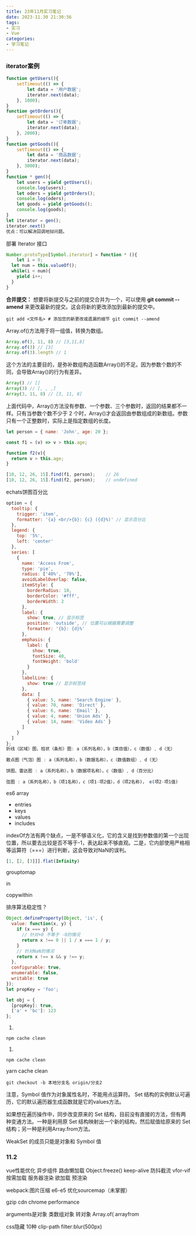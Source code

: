 ```yaml
---
title: 23年11月实习笔记
date: 2023-11.30 21:30:56
tags:
- 实习
- Vue
categories: 
- 学习笔记
---
```


### iterator案例

```javascript
function getUsers(){
    setTimeout(() => {
        let data = '用户数据';
        iterator.next(data);
    }, 1000);
}
function getOrders(){
    setTimeout(() => {
        let data = '订单数据';
        iterator.next(data);
    }, 2000);
}
function getGoods(){
    setTimeout(() => {
        let data = '商品数据';
        iterator.next(data);
    }, 3000);
}
function * gen(){
    let users = yield getUsers();
    console.log(users);
    let oders = yield getOrders();
    console.log(oders);
    let goods = yield getGoods();
    console.log(goods);
}
let iterator = gen();
iterator.next()
优点：可以解决回调地狱问题。
```

部署 Iterator 接口

```javascript
Number.protoType[Symbol.iterator] = function * (){
	let i = 0;
  let num = this.valueOf();
  while(i < num){
  	yield i++;
  }
}
```

**合并提交：** 想要将新提交与之前的提交合并为一个，可以使用 **git commit --amend** 来更改最新的提交。这会将新的更改添加到最新的提交中。

```plain
git add <文件名> # 添加您的新更改或遗漏的细节 git commit --amend
```

Array.of()方法用于将一组值，转换为数组。

```javascript
Array.of(3, 11, 8) // [3,11,8]
Array.of(3) // [3]
Array.of(3).length // 1
```

这个方法的主要目的，是弥补数组构造函数Array()的不足。因为参数个数的不同，会导致Array()的行为有差异。

```javascript
Array() // []
Array(3) // [, , ,]
Array(3, 11, 8) // [3, 11, 8]
```

上面代码中，Array()方法没有参数、一个参数、三个参数时，返回的结果都不一样。只有当参数个数不少于 2 个时，Array()才会返回由参数组成的新数组。参数只有一个正整数时，实际上是指定数组的长度。

```javascript
let person = { name: 'John', age: 20 };

const f1 = (v) => v > this.age;

function f2(v){
  return v > this.age;
}

[10, 12, 26, 15].find(f1, person);    // 26
[10, 12, 26, 15].find(f2, person);    // undefined
```

echats饼图百分比

```javascript
option = {
  tooltip: {
    trigger: 'item',
    formatter: '{a} <br/>{b}: {c} ({d}%)' // 显示百分比
  },
  legend: {
    top: '5%',
    left: 'center'
  },
  series: [
    {
      name: 'Access From',
      type: 'pie',
      radius: ['40%', '70%'],
      avoidLabelOverlap: false,
      itemStyle: {
        borderRadius: 10,
        borderColor: '#fff',
        borderWidth: 2
      },
      label: {
        show: true, // 显示标签
        position: 'outside', // 位置可以根据需要调整
        formatter: '{b}: {d}%'
      },
      emphasis: {
        label: {
          show: true,
          fontSize: 40,
          fontWeight: 'bold'
        }
      },
      labelLine: {
        show: true // 显示标签线
      },
      data: [
        { value: 5, name: 'Search Engine' },
        { value: 70, name: 'Direct' },
        { value: 6, name: 'Email' },
        { value: 4, name: 'Union Ads' },
        { value: 14, name: 'Video Ads' }
      ]
    }
  ]
};
折线（区域）图、柱状（条形）图: a（系列名称），b（类目值），c（数值）, d（无） 
 
散点图（气泡）图 : a（系列名称），b（数据名称），c（数值数组）, d（无） 
 
饼图、雷达图 : a（系列名称），b（数据项名称），c（数值）, d（百分比） 
 
弦图 : a（系列名称），b（项1名称），c（项1-项2值），d（项2名称)， e(项2-项1值)
```

es6 array

- entries
- keys
- values
- includes

indexOf方法有两个缺点，一是不够语义化，它的含义是找到参数值的第一个出现位置，所以要去比较是否不等于-1，表达起来不够直观。二是，它内部使用严格相等运算符（===）进行判断，这会导致对NaN的误判。

```javascript
[1, [2, [3]]].flat(Infinity)
```

grouptomap

in

copywithin

排序算法稳定性？

```javascript
Object.defineProperty(Object, 'is', {
  value: function(x, y) {
    if (x === y) {
      // 针对+0 不等于 -0的情况
      return x !== 0 || 1 / x === 1 / y;
    }
    // 针对NaN的情况
    return x !== x && y !== y;
  },
  configurable: true,
  enumerable: false,
  writable: true
});
let propKey = 'foo';

let obj = {
  [propKey]: true,
  ['a' + 'bc']: 123
};
```



1. 

```plain
npm cache clean
```



1. 

```plain
npm cache clean
```



yarn cache clean





```plain
git checkout -b 本地分支名 origin/分支2
```


注意，Symbol 值作为对象属性名时，不能用点运算符。
Set 结构的实例默认可遍历，它的默认遍历器生成函数就是它的values方法。



如果想在遍历操作中，同步改变原来的 Set 结构，目前没有直接的方法，但有两种变通方法。一种是利用原 Set 结构映射出一个新的结构，然后赋值给原来的 Set 结构；另一种是利用Array.from方法。



WeakSet 的成员只能是对象和 Symbol 值



### 11.2

vue性能优化 异步组件 路由懒加载 Object.freeze() keep-alive 防抖截流 vfor-vif 按需加载 服务器渲染 欲加载 预渲染

webpack:图片压缩 e6-e5 优化sourcemap（未掌握）

gzip cdn chrome performance

arguments是对象 类数组对象 转对象 Array.of( arrayfrom

css隐藏 10种 clip-path filter:blur(500px) <div hidden> width0 font:0 transform:scale(0)

### 11.5

Git提交消息的写法通常遵循一种规范，这有助于更好地组织和理解提交历史。常见的规范包括使用"feat"、"fix"、"docs"、"style"、"chore"等标签来指示提交的类型。以下是一些常见的提交消息格式和示例：

1. **特性（feat）：** 用于引入新功能或改进现有功能。

```plain
git commit -m "feat: 添加用户注册功能"
```

1. **修复（fix）：** 用于修复bug或错误。

```plain
sqlCopy code
git commit -m "fix: 修复登录页面的验证问题"
```

1. **文档（docs）：** 用于更新文档，通常是README或注释的更改。

```plain
sqlCopy code
git commit -m "docs: 更新安装说明"
```

1. **样式（style）：** 用于样式相关的更改，如格式化代码、调整缩进等。

```plain
git commit -m "style: 格式化代码文件"
```

1. **杂务（chore）：** 用于杂项任务，不涉及功能或修复。

```plain
git commit -m "chore: 更新依赖项"
```

1. **测试（test）：** 用于添加或修改测试相关的代码。

```plain
git commit -m "test: 添加用户注册页面的单元测试"
```

1. **重构（refactor）：** 用于重构代码，改进性能或可维护性。

```plain
git commit -m "refactor: 重构用户管理模块"
```

1. **性能（perf）：** 用于性能优化相关的更改。

```plain
git commit -m "perf: 优化数据加载速度"
```

1. **回滚（revert）：** 用于撤销之前的提交。

```plain
git commit -m "revert: 撤销前一次提交"
```

扩大node内存

mac

export NODE_OPTIONS=--max_old_space_size=8096



win
set NODE_OPTIONS=--max_old_space_size=8096

```plain
git reflog
```





```plain
git reset --soft HEAD~1
```





##### 1、问题描述

在变换表格时，重回电力，进行二次渲染，图表不生效，没有渲染出来。报错如下：

![img](https://cdn.nlark.com/yuque/0/2023/png/2979317/1699943077166-206f3d2d-be48-4d95-8a73-5eaa4d3e8ae9.png)

##### 2、解决办法

获取dom元素移除这个标识，使得每次渲染时会重新渲染。.removeAttribute('_echarts_instance_') 

,document.getElementById('map').removeAttribute('_echarts_instance_')



但是有些表格不移除实例也没问题

#### 渲染机制

echart渲染时，div容易会生成一个_echarts_instance_的属性，该属性就是当前echart的标识。
echart找到该该标识后，根据你设置的各种属性进行渲染操作。
当我们刷新已经实例化的echart图标时，echart会先匹配该_echarts_instance_属性的值是否和实例对象的一样，如果一样会在原生的结构上进行渲染。



### 11.15

强缓存和协商缓存

### --legacy-peer-deps

content-type:

- 文本：text/plain、text/html、text/css、text/javascript、text/xml
- 图片：image/gif、image/png、image/jpeg
- 视频：video/webm、video/ogg
- 音频：audio/midi、audio/mpeg、audio/webm、audio/ogg、audio/wav
- 二进制：application/octet-stream、application/pdf、application/json



MINE类型



vm 继承窗口



1. **yarn run dev --host 0.0.0.0(不需要修改配置文件)**
2. **npm run dev --host (需要修改config/index.js，把host: 'localhost', 改为 host: '0.0.0.0')**
3. **电脑的IP**+**本地项目的端口号**别人打开这个就可以访问本地项目了（类似于：192.168.100.100:8089 ）



host设置

sudo vi /etc/hosts






sudo killall -HUP mDNSResponder;sudo killall mDNSResponderHelper;sudo dscacheutil -flushcache



viteconfig 

```typescript
import { defineConfig } from 'vite'
import react from '@vitejs/plugin-react'
import viteEslint from 'vite-plugin-eslint'
import path from 'path'

// https://vitejs.dev/config/
export default defineConfig({
  plugins: [
    react(),
    viteEslint({
      failOnError: false //开发阶段不因为 ESLint 的错误打断开发
    })
  ],
  resolve: {
    alias: {
      '@': path.resolve(__dirname, './src')
    }
  }
})
```

tsconfig.json

```plain
"baseUrl": "./",
    "paths": {
      "@/*": [
        "src/*"
      ]
}
```





## await做了什么

从字面意思上看await就是等待，await 等待的是一个表达式，这个表达式的返回值可以是一个promise对象也可以是其他值。

很多人以为await会一直等待之后的表达式执行完之后才会继续执行后面的代码，**实际上await是一个让出线程的标志。await后面的表达式会先执行一遍，将await后面的代码加入到microtask中，然后就会跳出整个async函数来执行后面的代码。**



在 HTTP/1 中，每次请求都会建立一次HTTP连接，也就是我们常说的3次握手4次挥手，这个过程在一次请求过程中占用了相当长的时间，即使开启了 Keep-Alive ，解决了多次连接的问题，但是依然有两个效率上的问题：

- 第一个：串行的文件传输。当请求a文件时，b文件只能等待，等待a连接到服务器、服务器处理文件、服务器返回文件，这三个步骤。我们假设这三步用时都是1秒，那么a文件用时为3秒，b文件传输完成用时为6秒，依此类推。（注：此项计算有一个前提条件，就是浏览器和服务器是单通道传输）
- 第二个：连接数过多。我们假设Apache设置了最大并发数为300，因为浏览器限制，浏览器发起的最大请求数为6，也就是服务器能承载的最高并发为50，当第51个人访问时，就需要等待前面某个请求处理完成。

HTTP/2的多路复用就是为了解决上述的两个性能问题。
在 HTTP/2 中，有两个非常重要的概念，分别是帧（frame）和流（stream）。
帧代表着最小的数据单位，每个帧会标识出该帧属于哪个流，流也就是多个帧组成的数据流。
多路复用，就是在一个 TCP 连接中可以存在多条流。换句话说，也就是可以发送多个请求，对端可以通过帧中的标识知道属于哪个请求。通过这个技术，可以避免 HTTP 旧版本中的队头阻塞问题，极大的提高传输性能。



**
****ChatGPT**

在 JavaScript 中，数组方法可分为修改原始数组的方法和不修改原始数组的方法。下面是一些常见的数组方法，按照它们是否改变原始数组进行分类：

### 会改变原数组的方法（原地修改数组）：

1. **push() 和 pop()** - 分别用于在数组末尾添加元素和移除数组末尾的元素。
2. **unshift() 和 shift()** - 分别用于在数组开头添加元素和移除数组开头的元素。
3. **splice()** - 用于在指定位置修改数组，可以删除、替换或者插入元素。
4. **reverse()** - 反转数组中元素的顺序。
5. **sort()** - 对数组进行排序。
6. **fill()** - 用指定的静态值填充数组中的元素。
7. **copyWithin()** - 从数组内部复制元素到指定的起始索引位置。

### 不会改变原数组的方法（返回新数组）：

1. **concat()** - 用于连接两个或多个数组，返回一个新数组。
2. **slice()** - 用于提取数组的一部分，返回一个新数组。
3. **map()** - 创建一个新数组，其结果是原始数组中每个元素调用函数后的返回值。
4. **filter()** - 创建一个新数组，包含通过函数检查的原始数组的元素。
5. **reduce() 和 reduceRight()** - 对数组中的所有元素执行一个函数，并将结果累积为单个值。
6. **join()** - 将数组中所有元素连接成一个字符串。
7. **every()** 和 **some()** - 分别用于检查数组中所有元素是否满足条件或是否至少有一个元素满足条件。
8. **indexOf() 和 lastIndexOf()** - 分别返回指定元素在数组中第一次出现的位置和最后一次出现的位置。

```plain
const formatEndDate = (date: Date): void => {
  if (date) {
    const month = date.getMonth() + 1;
    const formattedMonth = month < 10 ?
      `0${month}` :
      month;

    endDate.value = `${date.getFullYear()}-${formattedMonth}`;
  }
};
```





```plain
{
    title: '序号',
    key: 'no',
    render(row, index) {
      return h('span', index + 1 + (pagination.page - 1) * pagination.pageSize)
    },
    width: 60
  },
const translatedZzMap4 = Object.keys(zzMap4).reduce((acc, key: string) => {

      const translatedKey = pCNameMap[key] || key;

      return { ...acc, [translatedKey]: zzMap4[key], };

    }, {} as Record<string, any>);
```



git init

git commit -m "first commit"

git branch -M main

git remote add origin git@github.com:mingjourney/Three.js-.git

git push -u origin main
